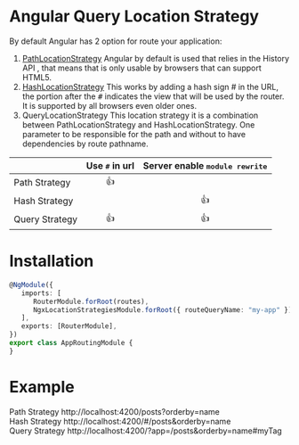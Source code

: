 # Angular Query Location Strategy

By default Angular has 2 option for route your application:
1. [PathLocationStrategy](https://angular.io/api/common/PathLocationStrategy) Angular by default is used that relies in the History API , that means that is only usable by browsers that can support HTML5.
2. [HashLocationStrategy](https://angular.io/api/common/HashLocationStrategy) This works by adding a hash sign # in the URL, the portion after the <kbd>#</kbd> indicates the view that will be used by the router. It is supported by all browsers even older ones.
3. QueryLocationStrategy This location strategy it is a combination between PathLocationStrategy and HashLocationStrategy. One parameter to be responsible for the path and without to have dependencies by route pathname.

|                | Use <kbd>#</kbd> in url | Server enable <kbd>module rewrite</kbd> |
|:---------------|:-----------------------:|:---------------------------------------:|
| Path Strategy  |          :+1:           |                                         |
| Hash Strategy  |                         |                  :+1:                   |
| Query Strategy |          :+1:           |                  :+1:                   |

# Installation
```typescript
@NgModule({
   imports: [
      RouterModule.forRoot(routes),
      NgxLocationStrategiesModule.forRoot({ routeQueryName: "my-app" })
   ],
   exports: [RouterModule],
})
export class AppRoutingModule {
}
```

# Example
Path Strategy http://localhost:4200/posts?orderby=name <br/>
Hash Strategy http://localhost:4200/#/posts&orderby=name <br/>
Query Strategy http://localhost:4200/?app=/posts&orderby=name#myTag <br/>
